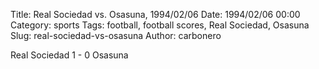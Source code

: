 Title: Real Sociedad vs. Osasuna, 1994/02/06
Date: 1994/02/06 00:00
Category: sports
Tags: football, football scores, Real Sociedad, Osasuna
Slug: real-sociedad-vs-osasuna
Author: carbonero


Real Sociedad 1 - 0 Osasuna

